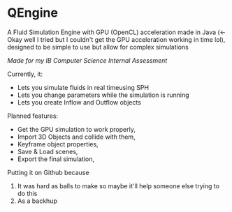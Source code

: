 # QEngine
A Fluid Simulation Engine with GPU (OpenCL) acceleration made in Java (<- Okay well I tried but I couldn't get the GPU acceleration working in time lol), designed to be simple to use but allow for complex simulations

*Made for my IB Computer Science Internal Assessment*

Currently, it:
  - Lets you simulate fluids in real timeusing SPH
  - Lets you change parameters while the simulation is running
  - Lets you create Inflow and Outflow objects
  
Planned features:
  - Get the GPU simulation to work properly,
  - Import 3D Objects and collide with them,
  - Keyframe object properties,
  - Save & Load scenes,
  - Export the final simulation,
  
Putting it on Github because 
  1. It was hard as balls to make so maybe it'll help someone else trying to do this
  2. As a backhup
